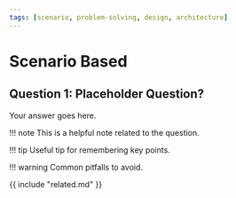```yaml
---
tags: [scenario, problem-solving, design, architecture]
---
```


# Scenario Based

## Question 1: Placeholder Question?
Your answer goes here.

!!! note
    This is a helpful note related to the question.

!!! tip
    Useful tip for remembering key points.

!!! warning
    Common pitfalls to avoid.

{{ include "related.md" }}
